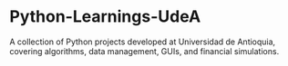 # Python-Learnings-UdeA
A collection of Python projects developed at Universidad de Antioquia, covering algorithms, data management, GUIs, and financial simulations.
